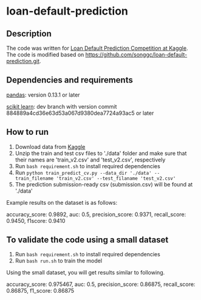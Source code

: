 loan-default-prediction
=======================

Description
-----------
The code was written for [Loan Default Prediction Competition at Kaggle](https://www.kaggle.com/c/loan-default-prediction). The code is modified based on https://github.com/songgc/loan-default-prediction.git. 

Dependencies and requirements
-----------------------------
[pandas](https://github.com/pydata/pandas):  version 0.13.1 or later

[scikit learn](https://github.com/scikit-learn/scikit-learn): dev branch with version commit 884889a4cd36e63d53a067d9380dea7724a93ac5 or later

How to run
----------
1. Download data from [Kaggle](https://www.kaggle.com/c/loan-default-prediction)
2. Unzip the train and test csv files to './data' folder and make sure that their names are 'train_v2.csv' and 'test_v2.csv', respectively
3. Run `bash requirement.sh` to install required dependencies 
4. Run `python train_predict_cv.py --data_dir './data' --train_filename 'train_v2.csv' --test_filaname 'test_v2.csv'`
5. The prediction submission-ready csv (submission.csv) will be found at './data' 

Example results on the dataset is as follows: 

accuracy_score: 0.9892, 
auc: 0.5,
precision_score: 0.9371,
recall_score: 0.9450,
f1score: 0.9410 

To validate the code using a small dataset
----------
1. Run `bash requirement.sh` to install required dependencies 
2. Run `bash run.sh` to train the model

Using the small dataset, you will get results similar to following. 

accuracy_score: 0.975467,
auc: 0.5,
precision_score: 0.86875,
recall_score: 0.86875,
f1_score: 0.86875


